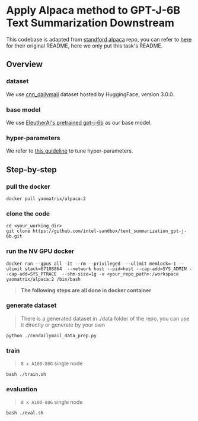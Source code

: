 # Apply Alpaca method to GPT-J-6B Text Summarization Downstream

This codebase is adapted from [standford alpaca](https://github.com/tatsu-lab/stanford_alpaca) repo, you can refer to [here](https://github.com/tatsu-lab/stanford_alpaca/blob/main/README.md) for their original README, here we only put this task's README.

## Overview

### dataset
We use [cnn_dailymail](https://huggingface.co/datasets/cnn_dailymail) dataset hosted by HuggingFace, version 3.0.0.

### base model
We use [EleutherAI's pretrained gpt-j-6b](https://huggingface.co/EleutherAI/gpt-j-6b) as our base model.

### hyper-parameters
We refer to [this guideline](https://github.com/kingoflolz/mesh-transformer-jax/blob/master/howto_finetune.md) to tune hyper-parameters.

## Step-by-step
### pull the docker
```shell
docker pull yaomatrix/alpaca:2
```

### clone the code
```shell
cd <your_working_dir>
git clone https://github.com/intel-sandbox/text_summarization_gpt-j-6b.git
```

### run the NV GPU docker
```shell
docker run --gpus all -it --rm --privileged  --ulimit memlock=-1 --ulimit stack=67108864  --network host --pid=host --cap-add=SYS_ADMIN --cap-add=SYS_PTRACE  --shm-size=1g -v <your_repo_path>:/workspace yaomatrix/alpaca:2 /bin/bash
```

> **The following steps are all done in docker container**

### generate dataset

> There is a generated dataset in ./data folder of the repo, you can use it directly or generate by your own

```shell
python ./cnndailymail_data_prep.py
```

### train
> `8 x A100-80G` single node

```shell
bash ./train.sh
```

### evaluation

> `8 x A100-80G` single node

```shell
bash ./eval.sh
```
